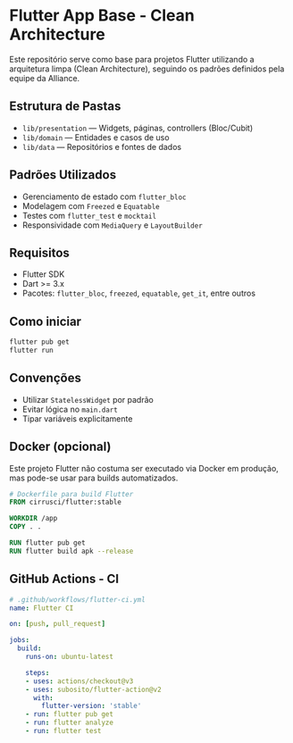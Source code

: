 
# Flutter App Base - Clean Architecture

Este repositório serve como base para projetos Flutter utilizando a arquitetura limpa (Clean Architecture), seguindo os padrões definidos pela equipe da Alliance.

## Estrutura de Pastas

- `lib/presentation` — Widgets, páginas, controllers (Bloc/Cubit)
- `lib/domain` — Entidades e casos de uso
- `lib/data` — Repositórios e fontes de dados

## Padrões Utilizados

- Gerenciamento de estado com `flutter_bloc`
- Modelagem com `Freezed` e `Equatable`
- Testes com `flutter_test` e `mocktail`
- Responsividade com `MediaQuery` e `LayoutBuilder`

## Requisitos

- Flutter SDK
- Dart >= 3.x
- Pacotes: `flutter_bloc`, `freezed`, `equatable`, `get_it`, entre outros

## Como iniciar

```bash
flutter pub get
flutter run
```

## Convenções

- Utilizar `StatelessWidget` por padrão
- Evitar lógica no `main.dart`
- Tipar variáveis explicitamente


## Docker (opcional)

Este projeto Flutter não costuma ser executado via Docker em produção, mas pode-se usar para builds automatizados.

```Dockerfile
# Dockerfile para build Flutter
FROM cirrusci/flutter:stable

WORKDIR /app
COPY . .

RUN flutter pub get
RUN flutter build apk --release
```

## GitHub Actions - CI

```yaml
# .github/workflows/flutter-ci.yml
name: Flutter CI

on: [push, pull_request]

jobs:
  build:
    runs-on: ubuntu-latest

    steps:
    - uses: actions/checkout@v3
    - uses: subosito/flutter-action@v2
      with:
        flutter-version: 'stable'
    - run: flutter pub get
    - run: flutter analyze
    - run: flutter test
```